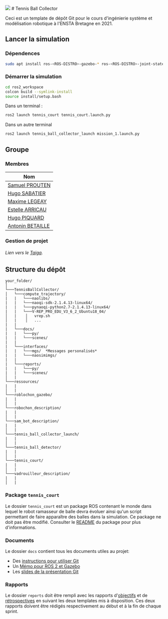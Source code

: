 <img src="https://forthebadge.com/images/badges/made-with-python.svg" />
# Tennis Ball Collector

Ceci est un template de dépôt Git pour le cours d'ingénierie système et modélisation robotique à l'ENSTA Bretagne en 2021.


## Lancer la simulation

### Dépendences


```bash
sudo apt install ros-<ROS-DISTRO>-gazebo-* ros-<ROS-DISTRO>-joint-state-publisher ros-<ROS-DISTRO>-joint-state-publisher-gui 
```

### Démarrer la simulation


```bash
cd ros2_workspace
colcon build --symlink-install
source install/setup.bash
```
Dans un terminal :
```bash
ros2 launch tennis_court tennis_court.launch.py
```

Dans un autre terminal
```bash
ros2 launch tennis_ball_collector_launch mission_1.launch.py
```

## Groupe

### Membres

| Nom                                            |
|------------------------------------------------|
| [Samuel PROUTEN](https://github.com/samprt)    |
| [Hugo SABATIER](https://github.com/Hugosabb)        |
| [Maxime LEGEAY](https://github.com/MaxLgy)     |
| [Estelle ARRICAU](https://github.com/estellearrc)|
| [Hugo PIQUARD](https://github.com/hugoPiq)     |
| [Antonin BETAILLE](https://github.com/Anton1B) |




### Gestion de projet

###### Lien vers le [Taiga](https://tree.taiga.io/project/hugopiq-vadrouilletbc/backlog).



## Structure du dépôt

```
your_folder/
│
└───TennisBallCollector/
│   └───compute_trajectory/
|   |   └───naolibs/
|   |   └───naoqi-sdk-2.1.4.13-linux64/
|   |   └───pynaoqi-python2.7-2.1.4.13-linux64/
|   |   └───V-REP_PRO_EDU_V3_6_2_Ubuntu18_04/
│   |    │   vrep.sh
│   |    │   ...
|   |
|   └───docs/
|   |   └───py/
|   |   └───scenes/
|   |
|   └───interfaces/
|   |   └───mgs/  *Messages personalisés*
|   |   └───naosimimgs/
|   |
|   └───reports/
|   |   └───py/
|   |   └───scenes/
│   |
└───ressources/
|   |
│   |
└───roblochon_gazebo/
|   |
│   |
└───robochon_description/
|   |
│   |
└───sam_bot_description/
|   |
│   |
└───tennis_ball_collector_launch/
|   |
│   |
└───tennis_ball_detector/
|   |
│   |
└───tennis_court/
|   |
│   |
└───vadrouilleur_description/
|   |
│   |
```
### Package `tennis_court`

Le dossier `tennis_court` est un package ROS contenant le monde dans lequel le robot ramasseur de balle devra évoluer ainsi qu'un script permettant de faire apparaître des balles dans la simulation.
Ce package ne doit pas être modifié.
Consulter le [README](tennis_court/README.md) du package pour plus d'informations.


### Documents

Le dossier `docs` contient tous les documents utiles au projet:
- Des [instructions pour utiliser Git](docs/GitWorkflow.md)
- Un [Mémo pour ROS 2 et Gazebo](docs/Memo_ROS2.pdf)
- Les [slides de la présentation Git](docs/GitPresentation.pdf)


### Rapports

Le dossier `reports` doit être rempli avec les rapports d'[objectifs](../reports/GoalsTemplate.md) et de [rétrospectives](../reports/DebriefTemplate.md) en suivant les deux templates mis à disposition. Ces deux rapports doivent être rédigés respectivement au début et à la fin de chaque sprint.
